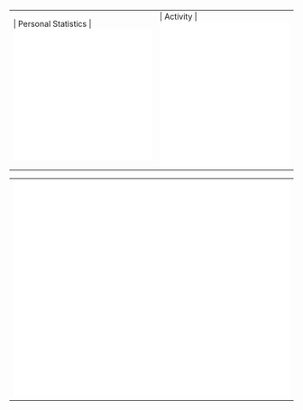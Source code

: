 
<table>

<td>
    | Personal Statistics |
  <img align="left" width="390" alt="" src="/general.svg">

</td>
<td>
   | Activity |

  <img align="right" width="440" alt="" src="/metrics.followup.svg">

</td>
    
</table>
<table>
 <td>
<img align="buttom" src="/achievements.svg" alt="Metrics" >
</td>
</table>

